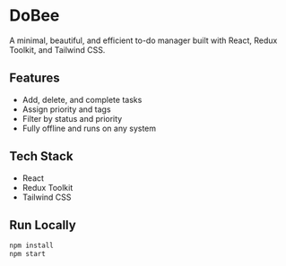 # DoBee

A minimal, beautiful, and efficient to-do manager built with React, Redux Toolkit, and Tailwind CSS.

## Features

- Add, delete, and complete tasks
- Assign priority and tags
- Filter by status and priority
- Fully offline and runs on any system

## Tech Stack

- React
- Redux Toolkit
- Tailwind CSS

## Run Locally

```bash
npm install
npm start
```
